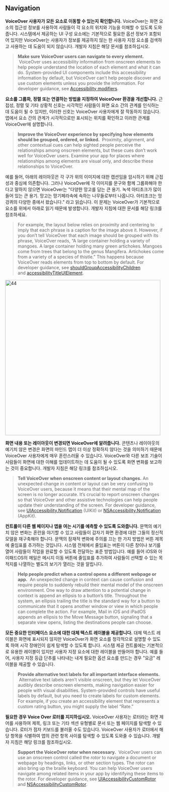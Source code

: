 ## Navigation

**VoiceOver 사용자가 모든 요소로 이동할 수 있는지 확인합니다.** VoiceOver는 화면 요소의 접근성 정보를 사용하여 사람들이 각 요소의 위치와 기능을 이해할 수 있도록 도와줍니다. 시스템에서 제공하는 UI 구성 요소에는 기본적으로 필요한 옵션 정보가 포함되어 있지만 VoiceOver는 사용자가 정보를 제공하지 않는 한 사용자 지정 요소를 검색하고 사용하는 데 도움이 되지 않습니다. 개발자 지침은 해당 문서를 참조하십시오.
> **Make sure VoiceOver users can navigate to every element.**
 VoiceOver uses accessibility information from onscreen elements to help people understand the location of each element and what it can do. System-provided UI components include this accessibility information by default, but VoiceOver can’t help people discover and use custom elements unless you provide the information. For developer guidance, see [Accessibility modifiers](https://developer.apple.com/documentation/swiftui/view-accessibility).

**요소를 그룹화, 정렬 또는 연결하는 방법을 지정하여 VoiceOver 환경을 개선합니다.** 근접성, 정렬 및 기타 상황적 신호는 시각적인 사람들이 화면 요소 간의 관계를 인식하는 데 도움이 될 수 있지만, 이러한 신호는 VoiceOver 사용자에게 잘 작동하지 않습니다. 앱에서 요소 간의 관계가 시각적으로만 표시되는 위치를 확인하고 이러한 관계를 VoiceOver에 설명합니다.
> **Improve the VoiceOver experience by specifying how elements should be grouped, ordered, or linked.**
 Proximity, alignment, and other contextual cues can help sighted people perceive the relationships among onscreen elements, but these cues don’t work well for VoiceOver  users. Examine your app for places where relationships among elements are visual only,   and describe these relationships to VoiceOver.

예를 들어, 아래의 레이아웃은 각 구가 위의 이미지에 대한 캡션임을 암시하기 위해 근접성과 중심에 의존합니다. 그러나 VoiceOver에 각 이미지를 문구와 함께 그룹화해야 한다고 말하지 않으면 VoiceOver는 "다양한 망고를 담는 큰 용기. 녹색 아티초크가 많이 들어 있는 큰 용기. 망고는 망기페라속에 속하는 나무들로부터 나옵니다. 아티초크는 엉겅퀴의 다양한 종에서 왔습니다." 라고 읽습니다. 이 문제는 VoiceOver가 기본적으로 요소를 위에서 아래로 읽기 때문에 발생합니다. 개발자 지침에 대한 문서를 해당 링크를 참조하세요.
> For example, the layout below relies on proximity and centering to imply that each phrase is a caption for the image above it. However, if you don’t tell VoiceOver that each image should be grouped with its phrase, VoiceOver reads, “A large container holding a variety of mangoes. A large container holding many green artichokes. Mangoes come from trees that belong to the genus Mangifera. Artichokes come from a variety of a species of thistle.” This happens because VoiceOver reads elements from top to bottom by default. For developer guidance, see [shouldGroupAccessibilityChildren](https://developer.apple.com/documentation/objectivec/nsobject/1615143-shouldgroupaccessibilitychildren) and [accessibilityTitleUIElement](https://developer.apple.com/documentation/appkit/nsaccessibility/1535155-accessibilitytitleuielement?language=occ).

<img width="493" alt="44" src="https://user-images.githubusercontent.com/86593582/210704839-2b5ef98e-49a3-491d-a032-c9f746bf55f9.png">

**화면 내용 또는 레이아웃이 변경되면 VoiceOver에 알려줍니다.** 콘텐츠나 레이아웃의 예기치 않은 변경은 화면의 마인드 맵이 더 이상 정확하지 않다는 것을 의미하기 때문에 VoiceOver 사용자에게 매우 혼란스러울 수 있습니다. VoiceOver와 다른 보조 기술이 사람들이 화면에 대한 이해를 업데이트하는 데 도움이 될 수 있도록 화면 변화를 보고하는 것이 중요합니다. 개발자 지침은 해당 링크를 참조하십시오.
> **Tell VoiceOver when onscreen content or layout changes.**
An unexpected change in content or layout can be very confusing to VoiceOver users, because it means that their mental map of the screen is no longer accurate. It’s crucial to report onscreen changes so that VoiceOver and other assistive technologies can help people update their understanding of the screen. For developer guidance, see [UIAccessibility.Notification](https://developer.apple.com/documentation/uikit/uiaccessibility/notification) (UIKit) or [NSAccessibility.Notification](https://developer.apple.com/documentation/appkit/nsaccessibility/notification) (AppKit).

**컨트롤이 다른 웹 페이지나 앱을 여는 시기를 예측할 수 있도록 도와줍니다.** 문맥의 예기치 않은 변화는 혼란을 야기할 수 있고 사람들이 갑자기 화면 환경에 대한 그들의 정신적 모델을 재구축해야 합니다. 문맥의 잠재적 변화에 주의를 끄는 한 가지 방법은 버튼 제목에 줄임표를 추가하는 것입니다. 시스템 전체에서 줄임표는 버튼이 다른 창이나 보기를 열어 사람들이 작업을 완료할 수 있도록 전달하는 표준 방법입니다. 예를 들어 iOS와 아이패드OS의 메일은 메시지 이동 버튼에 줄임표를 추가하여 사람들이 선택할 수 있는 목적지를 나열하는 별도의 보기가 열리는 것을 알립니다.
> **Help people predict when a control opens a different webpage or app.**
 An unexpected change in context can cause confusion and require people to suddenly rebuild their mental model of the onscreen environment. One way to draw attention to a potential change in context is append an ellipsis to a button’s title. Throughout the system, an ellipsis trailing the title is the standard way for a button to communicate that it opens another window or view in which people can complete the action. For example, Mail in iOS and iPadOS appends an ellipsis to the Move Message button, signaling that a separate view opens, listing the destinations people can choose.

**모든 중요한 인터페이스 요소에 대한 대체 텍스트 레이블을 제공합니다.** 대체 텍스트 레이블은 화면에 표시되지 않지만 VoiceOver가 화면 요소를 청각적으로 설명할 수 있도록 하여 시각 장애인이 쉽게 탐색할 수 있도록 합니다. 시스템 제공 컨트롤에는 기본적으로 유용한 레이블이 있지만 사용자 지정 요소에 대한 레이블을 만들어야 합니다. 예를 들어, 사용자 지정 등급 단추를 나타내는 내게 필요한 옵션 요소를 만드는 경우 "요금" 레이블을 제공할 수 있습니다.
> **Provide alternative text labels for all important interface elements.**
 Alternative text labels aren’t visible onscreen, but they let VoiceOver audibly describe onscreen elements, making navigation easier for people with visual disabilities. System-provided controls have useful labels by default, but you need to create labels for custom elements. For example, if you create an accessibility element that represents a custom rating button, you might supply the label “Rate.”

**필요한 경우 Voice Over 로터를 지지하십시오.** VoiceOver 사용자는 로터라는 화면 제어를 사용하여 제목, 링크 또는 기타 섹션 유형별로 문서 또는 웹 페이지를 탐색할 수 있습니다. 로터가 점자 키보드를 불러올 수도 있습니다. VoiceOver 사용자가 로터에서 해당 항목을 식별하여 앱의 관련 항목 사이를 탐색할 수 있도록 도와줄 수 있습니다. 개발자 지침은 해당 링크를 참조하십시오.
> **Support the VoiceOver rotor when necessary.**
 VoiceOver users can use an onscreen control called the *rotor* to navigate a document or webpage by headings, links, or other section types. The rotor can also bring up the braille keyboard. You can help VoiceOver users navigate among related items in your app by identifying these items to the rotor.                                                                                              For developer guidance, see [UIAccessibilityCustomRotor](https://developer.apple.com/documentation/uikit/uiaccessibilitycustomrotor) and [NSAccessibilityCustomRotor](https://developer.apple.com/documentation/appkit/nsaccessibilitycustomrotor).

